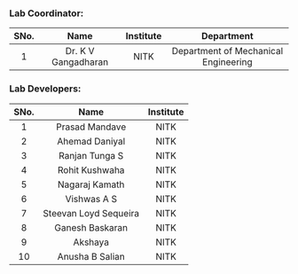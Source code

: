 <!-- Remove all lines above this line before making changes to the file -->

### Lab Coordinator:

| SNo. |        Name         | Institute |              Department              |
| :--: | :-----------------: | :-------: | :----------------------------------: |
|  1   | Dr. K V Gangadharan |   NITK    | Department of Mechanical Engineering |

### Lab Developers:

| SNo. |         Name          | Institute |
| :--: | :-------------------: | :-------: |
|  1   |    Prasad Mandave     |   NITK    |
|  2   |    Ahemad Daniyal     |   NITK    |
|  3   |    Ranjan Tunga S     |   NITK    |
|  4   |    Rohit Kushwaha     |   NITK    |
|  5   |    Nagaraj Kamath     |   NITK    |
|  6   |      Vishwas A S      |   NITK    |
|  7   | Steevan Loyd Sequeira |   NITK    |
|  8   |    Ganesh Baskaran    |   NITK    |
|  9   |        Akshaya        |   NITK    |
|  10  |    Anusha B Salian    |   NITK    |
